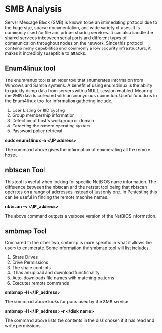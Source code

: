 # SMB Analysis

Server Message Block (SMB) is known to be an intimedating protocol due to the huge size, sparse documentation, and wide variety of uses. It is commonly used for file and printer sharing services. It can also handle the shared services inbetween serial ports and different types of communication throughout nodes on the network. Since this protocol contains many capabilities and commonly a low security infrastructure, it makes it incredibly suseptible to attacks. 

## Enum4linux tool 

The enum4linux tool is an older tool that enumerates informaion from Windows and Samba systems. A benefit of using enum4linux is the ability to quickly dump data from servers with a NULL session enabled. Meaning the SMB data is collected with an anonymous connetion. 
Useful functions in the Enum4linux tool for information gathering include,

1. User Listing or RID cycling
2. Group membership information
3. Detection of host's workgroup or domain
4. Detecting the remote operating system
5. Password policy retrieval


**sudo enum4linux -a <\IP address\>**

The command above gives the information of enumerating all the remote hosts. 

## nbtscan Tool

This tool is useful when looking for specific NetBIOS name information. The difference between the nbtscan and the netstat tool being that nbtscan operates on a range of addresses instead of just only one. In Pentesting this can be useful in finding the remote machine names. 

**nbtscan -v <\IP_address\>**

The above command outputs a verbose version of the NetBIOS information. 

## smbmap Tool

Compared to the other two, smbmap is more specific in what it allows the users to enumerate. 
Some information the smbmap tool will list includes,

1. Share Drives
2. Drive Permissions
3. The share contents
4. It has an upload and download functionality 
5. Auto-downloads file names with matching patterns 
6. Executes remote commands



**smbmap -H <\IP_address\>**

The command above looks for ports used by the SMB service.

**smbmap -H <\IP_address\> -r <\disk name\>**

The command above lists the contents in the disk chosen if it has read and write permissions. 
